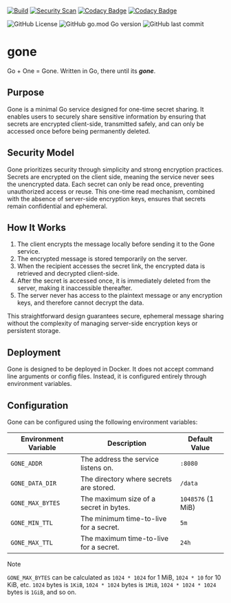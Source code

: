 [![Build](https://github.com/haukened/gone/actions/workflows/build.yaml/badge.svg)](https://github.com/haukened/gone/actions/workflows/build.yaml)
[![Security Scan](https://github.com/haukened/gone/actions/workflows/sec.yaml/badge.svg)](https://github.com/haukened/gone/actions/workflows/sec.yaml)
[![Codacy Badge](https://app.codacy.com/project/badge/Grade/f632a2010c7748199f7c2cb8317feffa)](https://app.codacy.com/gh/haukened/gone/dashboard?utm_source=gh&utm_medium=referral&utm_content=&utm_campaign=Badge_grade)
[![Codacy Badge](https://app.codacy.com/project/badge/Coverage/f632a2010c7748199f7c2cb8317feffa)](https://app.codacy.com/gh/haukened/gone/dashboard?utm_source=gh&utm_medium=referral&utm_content=&utm_campaign=Badge_coverage)

![GitHub License](https://img.shields.io/github/license/haukened/gone)
![GitHub go.mod Go version](https://img.shields.io/github/go-mod/go-version/haukened/gone)
![GitHub last commit](https://img.shields.io/github/last-commit/haukened/gone)


# gone

Go + One = Gone.  Written in Go, there until its __*gone*__.

## Purpose
Gone is a minimal Go service designed for one-time secret sharing. It enables users to securely share sensitive information by ensuring that secrets are encrypted client-side, transmitted safely, and can only be accessed once before being permanently deleted.

## Security Model
Gone prioritizes security through simplicity and strong encryption practices. Secrets are encrypted on the client side, meaning the service never sees the unencrypted data. Each secret can only be read once, preventing unauthorized access or reuse. This one-time read mechanism, combined with the absence of server-side encryption keys, ensures that secrets remain confidential and ephemeral.

## How It Works
1. The client encrypts the message locally before sending it to the Gone service.
2. The encrypted message is stored temporarily on the server.
3. When the recipient accesses the secret link, the encrypted data is retrieved and decrypted client-side.
4. After the secret is accessed once, it is immediately deleted from the server, making it inaccessible thereafter.
5. The server never has access to the plaintext message or any encryption keys, and therefore cannot decrypt the data.

This straightforward design guarantees secure, ephemeral message sharing without the complexity of managing server-side encryption keys or persistent storage.

## Deployment
Gone is designed to be deployed in Docker. It does not accept command line arguments or config files. Instead, it is configured entirely through environment variables.

## Configuration
Gone can be configured using the following environment variables:

| Environment Variable     | Description                             | Default Value        |
|--------------------------|-----------------------------------------|----------------------|
| `GONE_ADDR`              | The address the service listens on.     | `:8080`              |
| `GONE_DATA_DIR`          | The directory where secrets are stored. | `/data`              |
| `GONE_MAX_BYTES`         | The maximum size of a secret in bytes.  | `1048576` (1 MiB)    |
| `GONE_MIN_TTL`           | The minimum time-to-live for a secret.  | `5m`                 |
| `GONE_MAX_TTL`           | The maximum time-to-live for a secret.  | `24h`                |

>[!NOTE]
> `GONE_MAX_BYTES` can be calculated as `1024 * 1024` for 1 MiB, `1024 * 10` for 10 KiB, etc.
> `1024` bytes is `1KiB`, `1024 * 1024` bytes is `1MiB`, `1024 * 1024 * 1024` bytes is `1GiB`, and so on.